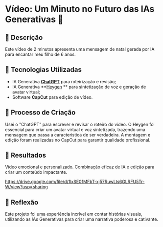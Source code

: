 # Vídeo: Um Minuto no Futuro das IAs Generativas 🎥

## 📒 Descrição
Este vídeo de 2 minutos apresenta uma mensagem de natal gerada por IA para encantar meu filho de 6 anos.

## 🤖 Tecnologias Utilizadas
- IA Generativa **[ChatGPT](https://chat.openai.com)** para roteirização e revisão;
- IA Generativa **[Heygen](http://www.heygen.com) ** para sintetização de voz e geração de avatar virtual;
- Software **CapCut** para edição de vídeo.

## 🧐 Processo de Criação
Usei o "ChatGPT" para escrever e revisar o roteiro do vídeo. O Heygen foi essencial para criar um avatar virtual e voz sintetizada, trazendo uma mensagem que passa a caracteristica de ser verdadeira. A montagem e edição foram realizadas no CapCut para garantir qualidade profissional.

## 🚀 Resultados
Vídeo emocional e personalizado.
Combinação eficaz de IA e edição para criar um conteúdo impactante.

https://drive.google.com/file/d/1lxSE01MFbT-xj57RuwLts6GLRFU5Tr-W/view?usp=sharing


## 💭 Reflexão
Este projeto foi uma experiência incrível em contar histórias visuais, utilizando as IAs Generativas para criar uma narrativa poderosa e cativante.
